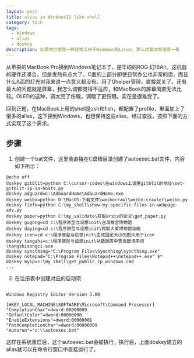 ```yaml
---
layout: post
title: alias in Windows11 like shell
category: tech
tags:
  - Windows
  - alias
  - doskey
description: 如果你也像我一样经常工作于Windows和Linux，那么这篇文章值得一看
---
```

从苹果的MacBook Pro换到Windows笔记本了，是华硕的ROG 幻16Air。这机器的硬件还凑合，但是发热有点大了，C面的上部分即使日常办公也非常的烫，而且什么A面的灯光对我来说一点意义都没有。用了Ghelper管理，直接就关了。还有最大的问题就是屏幕，我怎么调都觉得不适应，和MacBook的屏幕简直无法比较。OLED的这种，调太亮了伤眼，调暗了更伤眼。实在是很难受了。

回到正题，在MacBook上用的shell是zsh和fish，都配置了profile，里面加上了很多的alias，这下换到Windows，也想保持这些alias，经过查找，按照下面的方式实现了这个需求。

## 步骤

1. 创建一个bat文件，这里我直接在C盘根目录创建了autoexec.bat文件，内容如下所示：
```text
@echo off
doskey gitblit=python C:\cursor-codes\在windows上设置gitblit的地址\set-gitblit-ip-in-hosts.py
doskey adguard=C:\AdGuardHome\AdGuardHome.exe
doskey weibo=python D:\MacOS-下载文件\weibocrawl\weibo-crawler\weibo.py
doskey finfo=python C:\my_shell\show-my-specific-files-in-webpage-adv.py
doskey paper=python C:\my_validate\获取arxiv的论文\get_paper.py 
doskey gugong=cd c:\程序原型与设想init\台湾故宫博物馆
doskey daying=cd c:\程序原型与设想init\爬取大英博物馆油画
doskey icon=cd c:\程序原型与设想init\生成固定大小的图片用于icon
doskey tangshi=c:\程序原型与设想init\从数据库中查询唐诗宋词\tangshisongci.exe
doskey syncthing="C:\Program Files\Syncthing\syncthing.exe"
doskey notepad="C:\Program Files\Notepad++\notepad++.exe" $*
doskey myip=c:\my_shell\get_public_ip_windows.cmd
...
```
2. 在注册表中创建对应的启动项
```text

Windows Registry Editor Version 5.00

[HKEY_LOCAL_MACHINE\SOFTWARE\Microsoft\Command Processor]
"CompletionChar"=dword:00000009
"DefaultColor"=dword:00000000
"EnableExtensions"=dword:00000001
"PathCompletionChar"=dword:00000009
"Autorun"="c:\\autoexec.bat"
```


这样在系统重启后，这个autoexec.bat会被执行，执行后，上面doskey建立的alias就可以在命令行窗口中直接运行了。

